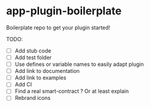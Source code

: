 # app-plugin-boilerplate

Boilerplate repo to get your plugin started!

TODO:
- [ ] Add stub code
- [ ] Add test folder
- [ ] Use defines or variable names to easily adapt plugin
- [ ] Add link to documentation
- [ ] Add link to examples
- [ ] Add CI
- [ ] Find a real smart-contract ? Or at least explain
- [ ] Rebrand icons

